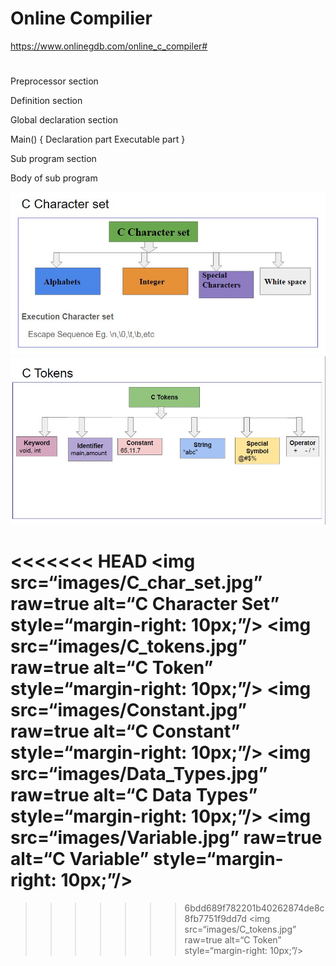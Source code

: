 # Online Compilier 
 https://www.onlinegdb.com/online_c_compiler# 

# 

Preprocessor section

Definition section

Global declaration section

Main()
{
	Declaration part
	Executable part
}

Sub program section

Body of sub program

![Test Image 3](/Fundamentals/images/C_char_set.JPG)
![Test Image 3](/Fundamentals/images/C_tokens.JPG)

<<<<<<< HEAD
<img src=“images/C_char_set.jpg” raw=true alt=“C Character Set” style=“margin-right: 10px;”/>
<img src=“images/C_tokens.jpg” raw=true alt=“C Token” style=“margin-right: 10px;”/>
<img src=“images/Constant.jpg” raw=true alt=“C Constant” style=“margin-right: 10px;”/>
<img src=“images/Data_Types.jpg” raw=true alt=“C Data Types” style=“margin-right: 10px;”/>
<img src=“images/Variable.jpg” raw=true alt=“C Variable” style=“margin-right: 10px;”/>
=======
>>>>>>> 6bdd689f782201b40262874de8c8fb7751f9dd7d
<img src=“images/C_tokens.jpg” raw=true alt=“C Token” style=“margin-right: 10px;”/>

